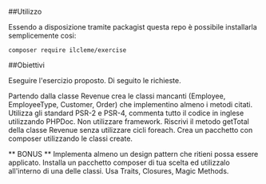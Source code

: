 ##Utilizzo

Essendo a disposizione tramite packagist questa repo è possibile installarla semplicemente cosi:
```
composer require ilcleme/exercise
```
##Obiettivi

Eseguire l'esercizio proposto. Di seguito le richieste.

Partendo dalla classe Revenue crea le classi mancanti (Employee, EmployeeType, Customer, Order) che implementino
almeno i metodi citati. Utilizza gli standard PSR-2 e PSR-4, commenta tutto il codice in inglese utilizzando PHPDoc.
Non utilizzare framework.
Riscrivi il metodo getTotal della classe Revenue senza utilizzare cicli foreach.
Crea un pacchetto con composer utilizzando le classi create.

** BONUS **
Implementa almeno un design pattern che ritieni possa essere applicato.
Installa un pacchetto composer di tua scelta ed utilizzalo all'interno di una delle classi.
Usa Traits, Closures, Magic Methods.
